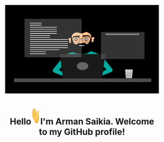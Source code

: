 

<!--
**ArmanSaikia/arman saikia** is a ✨ _special_ ✨ repository because its `README.md` (this file) appears on your GitHub profile.
Here are some ideas to get you started:
-->

<div align="center">
  <img src="./thoughtworks-gif_dribbble.gif" height="290px" style="width: 100%;" />
</div>

<h1 align="center">Hello<img src="https://raw.githubusercontent.com/ABSphreak/ABSphreak/master/gifs/Hi.gif" width="30px" height="60px">I'm Arman Saikia. Welcome to my GitHub profile!</h1>




